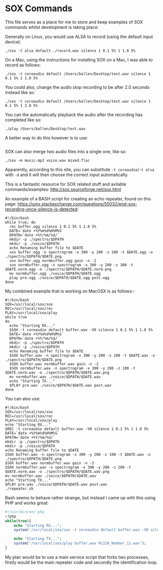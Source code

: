 # SOX Commands

This file serves as a place for me to store and keep examples of SOX commands whilst development is taking place:

Generally on Linux, you would use ALSA to record (using the default input device):
```
./sox -t alsa default ./record.wav silence 1 0.1 5% 1 1.0 5%
```

On a Mac, using the instructions for installing SOX on a Mac, I was able to record as follows:

```
./sox -t coreaudio default /Users/ballen/Desktop/test.wav silence 1 0.1 5% 1 1.0 5%
```

You could also, change the audio stop recording to be after 2.0 seconds instead like so:

```
./sox -t coreaudio default /Users/ballen/Desktop/test.wav silence 1 0.1 5% 1 2.0 5%
```

You can the automatically playback the audio after the recording has completed like so:
```
./play /Users/ballen/Desktop/test.wav
```

A better way to do this however is to use:

```

```

SOX can also merge two audio files into a single one, like so:

```
./sox −m music.mp3 voice.wav mixed.flac
```

Apparently, according to this site, you can substitute ``-t coreaudio``/``-t alsa`` with ``-d`` and it will then choose the correct input automatically.

This is a fantastic resource for SOX related stuff and avilable commands/examples: http://sox.sourceforge.net/sox.html

An example of a BASH script for creating an echo repeater, found on this page: https://unix.stackexchange.com/questions/55032/end-sox-recording-once-silence-is-detected:
```shell
#!/bin/bash
while true; do
  rec buffer.ogg silence 1 0.1 5% 1 1.0 5%
  DATE=`date +%Y%m%d%H%M%S`
  DPATH=`date +%Y/%m/%d/`
  mkdir -p ./spectro/$DPATH
  mkdir -p ./voice/$DPATH
  echo Renaming buffer file to $DATE
  sox buffer.ogg -n spectrogram -x 300 -y 200 -z 100 -t $DATE.ogg -o ./spectro/$DPATH/$DATE.png
  sox buffer.ogg normbuffer.ogg gain -n -2
  sox normbuffer.ogg -n spectrogram -x 300 -y 200 -z 100 -t $DATE.norm.ogg -o ./spectro/$DPATH/$DATE.norm.png
  mv normbuffer.ogg ./voice/$DPATH/$DATE.ogg
  play pre.ogg ./voice/$DPATH/$DATE.ogg post.ogg 
done
```

My combined example that is working on MacOSX is as follows:-

```shell
#!/bin/bash
SOX=/usr/local/sox/sox
REC=/usr/local/sox/rec
PLAY=/usr/local/sox/play
while true
do
  echo "Starting RX..."
  $SOX -t coreaudio default buffer.wav -V0 silence 1 0.1 5% 1 1.0 5%
  DATE=`date +%Y%m%d%H%M%S`
  DPATH=`date +%Y/%m/%d/`
  mkdir -p ./spectro/$DPATH
  mkdir -p ./voice/$DPATH
  echo Renaming buffer file to $DATE
  $SOX buffer.wav -n spectrogram -x 300 -y 200 -z 100 -t $DATE.wav -o ./spectro/$DPATH/$DATE.png
  $SOX buffer.wav normbuffer.wav gain -n -2
  $SOX normbuffer.wav -n spectrogram -x 300 -y 200 -z 100 -t $DATE.norm.wav -o ./spectro/$DPATH/$DATE.wav.png
  mv normbuffer.wav ./voice/$DPATH/$DATE.wav
  echo "Starting TX..."
  $PLAY pre.wav ./voice/$DPATH/$DATE.wav post.wav
done
```

You can also use:

```shell
#!/bin/bash
SOX=/usr/local/sox/sox
REC=/usr/local/sox/rec
PLAY=/usr/local/sox/play
echo "Starting RX..."
$REC -t coreaudio default buffer.wav -V0 silence 1 0.1 5% 1 1.0 5%
DATE=`date +%Y%m%d%H%M%S`
DPATH=`date +%Y/%m/%d/`
mkdir -p ./spectro/$DPATH
mkdir -p ./voice/$DPATH
echo Renaming buffer file to $DATE
$SOX buffer.wav -n spectrogram -x 300 -y 200 -z 100 -t $DATE.wav -o ./spectro/$DPATH/$DATE.png
$SOX buffer.wav normbuffer.wav gain -n -2
$SOX normbuffer.wav -n spectrogram -x 300 -y 200 -z 100 -t $DATE.norm.wav -o ./spectro/$DPATH/$DATE.wav.png
mv normbuffer.wav ./voice/$DPATH/$DATE.wav
echo "Starting TX..."
$PLAY pre.wav ./voice/$DPATH/$DATE.wav post.wav
./repeater.sh
```

Bash seems to behave rather strange, but instead I came up with this using PHP and works great:

```php
#!/usr/bin/env php
<?php
while(true){
	echo "Starting RX...";
	system('/usr/local/sox/sox -t coreaudio default buffer.wav -V0 silence 1 0.1 5% 1 1.0 5%');

	echo "Starting TX...";
	system('/usr/local/sox/play buffer.wav RC210_Number_11.wav');
}
```

My plan would be to use a main service script that forks two processes, firstly would be the main repeater code and secondly the identification loop.